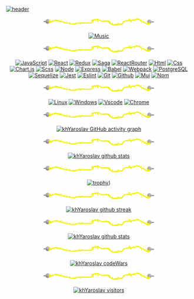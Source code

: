 <div class="wrapper">

[![header](https://github.com/KhYaroslav/khyaroslav/blob/main/assets/Header.gif?raw=true)](https://github.com/KhYaroslav)

<div align="center">


[![separator](https://github.com/KhYaroslav/khyaroslav/blob/main/assets/separator.gif?raw=true)](https://github.com/KhYaroslav)

[![Music](https://novatorem.vercel.app/api/spotify?background_color=0d1117&border_color=FFFF00)](https://github.com/KhYaroslav)

</div>


<div align="center">

[![separator](https://github.com/KhYaroslav/khyaroslav/blob/main/assets/separator.gif?raw=true)](https://github.com/KhYaroslav)

[![JavaScript](https://img.shields.io/badge/JavaScript-20232A?style=for-the-badge&logo=javascript)](https://github.com/KhYaroslav)
[![React](https://img.shields.io/badge/React-20232A?style=for-the-badge&logo=react)](https://github.com/KhYaroslav)
[![Redux](https://img.shields.io/badge/Redux-20232A?style=for-the-badge&logo=redux&logoColor=7749BD)](https://github.com/KhYaroslav)
[![Saga](https://img.shields.io/badge/Saga-20232A?style=for-the-badge&logo=Redux-Saga)](https://github.com/KhYaroslav)
[![ReactRouter](https://img.shields.io/badge/React_Router-20232A?style=for-the-badge&logo=react-router)](https://github.com/KhYaroslav)
[![Html](https://img.shields.io/badge/HTML5-20232A?style=for-the-badge&logo=html5)](https://github.com/KhYaroslav)
[![Css](https://img.shields.io/badge/CSS3-20232A?style=for-the-badge&logo=css3&logoColor=369AD6)](https://github.com/KhYaroslav)
[![Chart.js](https://img.shields.io/badge/Chart.js-20232A?style=for-the-badge&logo=Chart.js)](https://github.com/KhYaroslav)
[![Scss](https://img.shields.io/badge/scss-20232A?style=for-the-badge&logo=sass)](https://github.com/KhYaroslav)
[![Node](https://img.shields.io/badge/node-20232A?style=for-the-badge&logo=node.js)](https://github.com/KhYaroslav)
[![Express](https://img.shields.io/badge/express-20232A?style=for-the-badge&logo=express)](https://github.com/KhYaroslav)
[![Babel](https://img.shields.io/badge/babel-20232A?style=for-the-badge&logo=babel)](https://github.com/KhYaroslav)
[![Webpack](https://img.shields.io/badge/webpack-20232A?style=for-the-badge&logo=webpack)](https://github.com/KhYaroslav)
[![PostgreSQL](https://img.shields.io/badge/postgresql-20232A?style=for-the-badge&logo=postgresql)](https://github.com/KhYaroslav)
[![Sequelize](https://img.shields.io/badge/Sequelize-20232A?style=for-the-badge&logo=Sequelize)](https://github.com/KhYaroslav)
[![Jest](https://img.shields.io/badge/jest-20232A?style=for-the-badge&logo=jest&logoColor=99424F)](https://github.com/KhYaroslav)
[![Eslint](https://img.shields.io/badge/eslint-20232A?style=for-the-badge&logo=eslint&logoColor=7C7CEA)](https://github.com/KhYaroslav)
[![Git](https://img.shields.io/badge/git-20232A?style=for-the-badge&logo=git)](https://github.com/KhYaroslav)
[![Github](https://img.shields.io/badge/github-20232A?style=for-the-badge&logo=github)](https://github.com/KhYaroslav)
[![Mui](https://img.shields.io/badge/MUI-20232A?style=for-the-badge&logo=MUi)](https://github.com/KhYaroslav)
[![Npm](https://img.shields.io/badge/npm-20232A?style=for-the-badge&logo=npm)](https://github.com/KhYaroslav)

</div>


<div align="center">

[![separator](https://github.com/KhYaroslav/khyaroslav/blob/main/assets/separator.gif?raw=true)](https://github.com/KhYaroslav)

[![Linux](https://img.shields.io/badge/linux-20232A?style=for-the-badge&logo=linux)](https://github.com/KhYaroslav)
[![Windows](https://img.shields.io/badge/Windows-20232A?style=for-the-badge&logo=windows)](https://github.com/KhYaroslav)
[![Vscode](https://img.shields.io/badge/Vscode-20232A?style=for-the-badge&logo=visualstudio)](https://github.com/KhYaroslav)
[![Chrome](https://img.shields.io/badge/chrome-20232A?style=for-the-badge&logo=googlechrome)](https://github.com/KhYaroslav)

</div>



<div align="center">

[![separator](https://github.com/KhYaroslav/khyaroslav/blob/main/assets/separator.gif?raw=true)](https://github.com/KhYaroslav)

[![khYaroslav GitHub activity graph](https://activity-graph.herokuapp.com/graph?username=khYaroslav&hide_border=true&theme=synthwave-84)](https://github.com/KhYaroslav)


[![separator](https://github.com/KhYaroslav/khyaroslav/blob/main/assets/separator.gif?raw=true)](https://github.com/KhYaroslav)


[![khYaroslav github stats](https://github-readme-stats.vercel.app/api/top-langs/?username=khYaroslav&theme=highcontrast&langs_count=20&layout=compact)](https://github.com/KhYaroslav)


[![separator](https://github.com/KhYaroslav/khyaroslav/blob/main/assets/separator.gif?raw=true)](https://github.com/KhYaroslav)


[![trophy](https://github-profile-trophy.vercel.app/?username=khYaroslav&theme=juicyfresh&column=3&margin-w=15&margin-h=15)](https://github.com/KhYaroslav))


[![separator](https://github.com/KhYaroslav/khyaroslav/blob/main/assets/separator.gif?raw=true)](https://github.com/KhYaroslav)

[![khYaroslav github streak](https://github-readme-streak-stats.herokuapp.com/?user=khYaroslav&theme=yellowdark)](https://github.com/KhYaroslav)


[![separator](https://github.com/KhYaroslav/khyaroslav/blob/main/assets/separator.gif?raw=true)](https://github.com/KhYaroslav)

[![khYaroslav github stats](https://github-readme-stats.vercel.app/api?username=khYaroslav&show_icons=true&theme=highcontrast&include_all_commits=true)](https://github.com/KhYaroslav)

[![separator](https://github.com/KhYaroslav/khyaroslav/blob/main/assets/separator.gif?raw=true)](https://github.com/KhYaroslav)

[![khYaroslav codeWars](https://github-readme-codewars-stats.herokuapp.com/api/?username=Kh.yaroslav&badge&customcolor=bg:2a295b_fg:b500ed_text:fc4646_logo:2a295b_stroke:f75402)](https://github.com/KhYaroslav)

[![separator](https://github.com/KhYaroslav/khyaroslav/blob/main/assets/separator.gif?raw=true)](https://github.com/KhYaroslav)

[![khYaroslav visitors](https://visitor-badge.glitch.me/badge?page_id=khYaroslav&left_color=black&right_color=black)](https://github.com/KhYaroslav)
